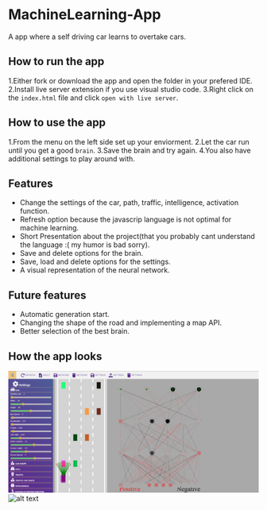 # MachineLearning-App
 A app where a self driving car learns to overtake cars.
 
 ## How to run the app
 1.Either fork or download the app and open the folder in your prefered IDE.
 2.Install live server extension if you use visual studio code.
 3.Right click on the `index.html` file and click `open with live server`.
 
 ## How to use the app
 1.From the menu on the left side set up your enviorment.
 2.Let the car run until you get a good `brain`.
 3.Save the brain and try again.
 4.You also have additional settings to play around with.
 
 ## Features
- Change the settings of the car, path, traffic, intelligence, activation function.
- Refresh option because the javascrip language is not optimal for machine learning.
- Short Presentation about the project(that you probably cant understand the language :( my humor is bad sorry).
- Save and delete options for the brain.
- Save, load and delete options for the settings.
- A visual representation of the neural network.

## Future features
- Automatic generation start.
- Changing the shape of the road and implementing a map API.
- Better selection of the best brain.

## How the app looks
![alt text](https://github.com/PinkFlamingoz/MachineLearning-App/blob/main/mla.png)
![alt text](https://github.com/PinkFlamingoz/MachineLearning-App/blob/main/ezgif-5-ec3dd2234d.gif)
